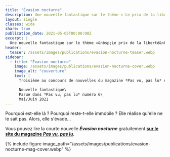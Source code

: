 ```yaml
---
title: "Évasion nocturne"
description: Une nouvelle fantastique sur le thème « Le prix de la liberté » ! Parue en mai 2021 dans la revue Pas vu, pas lu (numéro 6)
layout: single
classes: wide
share: true
publication_date: 2021-05-05T00:00:00Z
excerpt: |
  Une nouvelle fantastique sur le thème «&nbsp;Le prix de la liberté&nbsp;»
header:
  teaser: /assets/images/publications/evasion-nocturne-teaser.webp
sidebar:
  - title: "Évasion nocturne"
    image: /assets/images/publications/evasion-nocturne-cover.webp
    image_alt: "couverture"
    text: |
      Troisième au concours de nouvelles du magazine *Pas vu, pas lu* en 2021, sur le thème *Le prix de la liberté*

      Nouvelle fantastique\
      Parue dans *Pas vu, pas lu* numéro 6\
      Mai/Juin 2021
---
```


Pourquoi est-elle là ? Pourquoi reste-t-elle immobile ? Elle réalise qu'elle ne le sait pas. Alors, elle s'évade&hellip;

Vous pouvez lire la courte nouvelle ***Évasion nocturne*** gratuitement **<a href="https://www.pasvupaslumagazine.fr/Les-Nouvelles-et-leurs-laur%C3%A9ats/#wb_element_instance9227" target="_blank">sur le site du magazine *Pas vu, pas lu*</a>**.

{% include figure image_path="/assets/images/publications/evasion-nocturne-mag-cover.webp" %}
